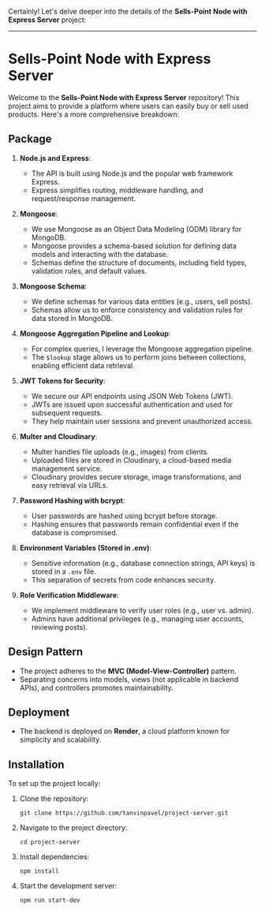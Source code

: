 Certainly! Let's delve deeper into the details of the **Sells-Point Node with Express Server** project:

---

# Sells-Point Node with Express Server

Welcome to the **Sells-Point Node with Express Server** repository! This project aims to provide a platform where users can easily buy or sell used products. Here's a more comprehensive breakdown:

## Package

1. **Node.js and Express**:
   - The API is built using Node.js and the popular web framework Express.
   - Express simplifies routing, middleware handling, and request/response management.

2. **Mongoose**:
   - We use Mongoose as an Object Data Modeling (ODM) library for MongoDB.
   - Mongoose provides a schema-based solution for defining data models and interacting with the database.
   - Schemas define the structure of documents, including field types, validation rules, and default values.

3. **Mongoose Schema**:
   - We define schemas for various data entities (e.g., users, sell posts).
   - Schemas allow us to enforce consistency and validation rules for data stored in MongoDB.

4. **Mongoose Aggregation Pipeline and Lookup**:
   - For complex queries, I leverage the Mongoose aggregation pipeline.
   - The `$lookup` stage allows us to perform joins between collections, enabling efficient data retrieval.

5. **JWT Tokens for Security**:
   - We secure our API endpoints using JSON Web Tokens (JWT).
   - JWTs are issued upon successful authentication and used for subsequent requests.
   - They help maintain user sessions and prevent unauthorized access.

6. **Multer and Cloudinary**:
   - Multer handles file uploads (e.g., images) from clients.
   - Uploaded files are stored in Cloudinary, a cloud-based media management service.
   - Cloudinary provides secure storage, image transformations, and easy retrieval via URLs.

7. **Password Hashing with bcrypt**:
   - User passwords are hashed using bcrypt before storage.
   - Hashing ensures that passwords remain confidential even if the database is compromised.

8. **Environment Variables (Stored in .env)**:
   - Sensitive information (e.g., database connection strings, API keys) is stored in a `.env` file.
   - This separation of secrets from code enhances security.

9. **Role Verification Middleware**:
   - We implement middleware to verify user roles (e.g., user vs. admin).
   - Admins have additional privileges (e.g., managing user accounts, reviewing posts).

## Design Pattern

- The project adheres to the **MVC (Model-View-Controller)** pattern.
- Separating concerns into models, views (not applicable in backend APIs), and controllers promotes maintainability.

## Deployment

- The backend is deployed on **Render**, a cloud platform known for simplicity and scalability.

## Installation

To set up the project locally:

1. Clone the repository:
   ```
   git clone https://github.com/tanvinpavel/project-server.git
   ```

2. Navigate to the project directory:
   ```
   cd project-server
   ```

3. Install dependencies:
   ```
   npm install
   ```

4. Start the development server:
   ```
   npm run start-dev
   ```